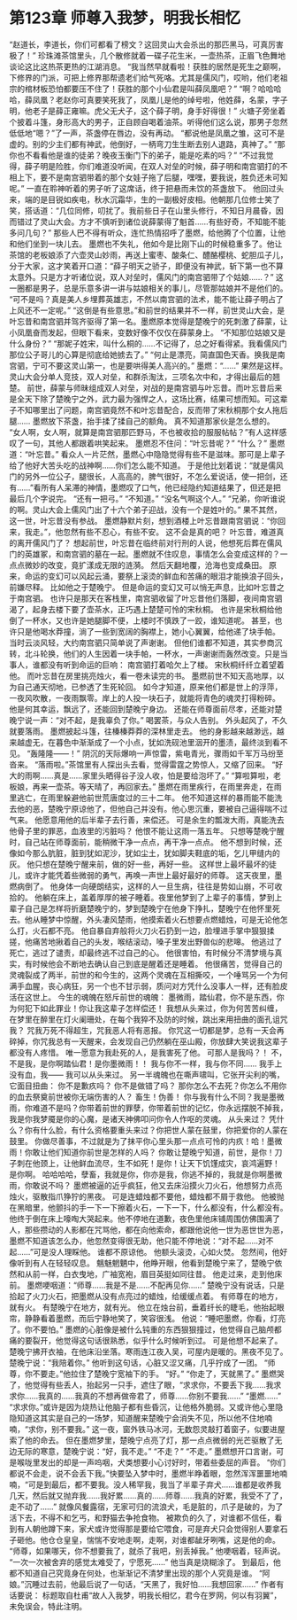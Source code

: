 # 第123章 师尊入我梦，明我长相忆
“赵道长，李道长，你们可都看了榜文？这回灵山大会杀出的那匹黑马，可真厉害极了！”
珍珠滩茶馆里头，几个散修就着一碟子花生米，一壶热茶，正眉飞色舞地谈论这比这热茶更热的江湖消息。
“我当然早就看啦！获胜的居然是死生之巅啊，下修界的门派，可把上修界那帮遗老们给气死咯。尤其是儒风门，哎哟，他们老祖宗的棺材板恐怕都要压不住了！获胜的那个小仙君是叫薛凤凰吧？”
“啊？哈哈哈哈，薛凤凰？老赵你可真要笑死我了，凤凰儿是他的绰号啦，他姓薛，名蒙，字子明，他老子是薛正雍嘛。虎父无犬子，这个薛子明，身手好得很！”
火塘子旁坐着个披着斗篷，身形高大的男子，正自顾自喝着油茶。听得他们这么说，那男子忽然低低地“嗯？”了一声，茶盏停在唇边，没有再动。
“都说他是凤凰之雏，这可不是虚的。别的少主们都有神武，他倒好，一柄弯刀生生断去别人退路，真神了。”
“那你也不看看他是谁的徒弟？晚夜玉衡门下的弟子，能是吃素的吗？”
“不过我觉得，薛子明是险胜，你们难道没听闻，在双人对垒的时候，薛子明和南宫驷打的不相上下，要不是南宫驷带着的那个女娃子拖了后腿，嘿嘿，要我说，胜负还未可知呢。”
一直在聆神听着的男子听了这席话，终于把悬而未饮的茶盏放下。
他回过头来，端的是目锐如疾电，秋水沉霜华，生的一副极好皮相。他朝那几位修士笑了笑，搭话道：“几位同修，叨扰了。我前些日子在山里头修行，不知日月晨昏，因而错过了灵山大会。方才不慎听到诸位说薛蒙得了魁首……有些好奇，不知能不能多问几句？”
那些人巴不得有听众，连忙热情招呼了墨燃，给他腾了个位置，让他和他们坐到一块儿去。
墨燃也不失礼，他如今是比刚下山的时候稳重多了。他让茶馆的老板娘添了六壶灵山妙雨，再送上蜜枣、酸条仁、醴酪樱桃、蛇胆瓜子儿，分于大家，这才笑着开口道：“薛子明天之骄子，即便没有神武，斩下第一也不算太意外。只是方才听诸位说，双人对垒时，儒风门的南宫驷带了个姑娘……？”
这一圈都是男子，总是乐意多讲一讲与姑娘相关的事儿，尽管那姑娘并不是他们的。
“可不是吗？真是美人乡埋葬英雄志，不然以南宫驷的法术，能不能让薛子明占了上风还不一定呢。”
“这倒是有些意思。”和前世的结果并不一样，前世灵山大会，是叶忘昔和南宫驷并驾齐驱得了第一名。墨燃原本觉得是楚晚宁的死刺激了薛蒙，让小凤凰奋而发起，但眼下看来，变数好像不仅仅在薛蒙身上。
“不知那位姑娘又是什么身份？”
“那妮子姓宋，叫什么桐的……不记得了，总之好看得紧。我看儒风门那位公子哥儿的心算是彻底给她掳去了。”
“何止是漂亮，简直国色天香。换我是南宫驷，宁可不要这灵山第一，也是要哄得美人高兴的。”
墨燃：“……”
果然是这样。
灵山大会分单人竞技，双人对垒，和群杀淘汰，三项名次中和，才得出最后的翘楚。
前世，薛蒙与师昧组成双人对垒，对战的是南宫驷与叶忘昔。而叶忘昔后来是全天下除了楚晚宁之外，武力最为强悍之人，这场比赛，结果可想而知。可这辈子不知哪里出了问题，南宫驷竟然不和叶忘昔配合，反而带了宋秋桐那个女人拖后腿……
墨燃放下茶盏，抬手揉了揉自己的额角。
真不知道那家伙是怎么想的。
“女人啊，女人啊，就算是南宫驷那匹野马，不也被收拾的服服帖帖？”有人这样感叹了一句，其他人都跟着哄笑起来。
墨燃忍不住问：“叶忘昔呢？”
“什么？”
墨燃道：“叶忘昔。”
看众人一片茫然，墨燃心中隐隐觉得有些不是滋味。那可是上辈子给了他好大苦头吃的战神啊……你们怎么能不知道。
于是他比划着说：“就是儒风门的另外一位公子，腿很长，人高高的，脾气很好，不怎么爱说话，使一把剑，还有……”看所有人呆滞的神情，墨燃叹了口气，他已经隐约知道结果了，但还是把最后几个字说完。
“还有一把弓。”
“不知道。”
“没名气啊这个人。”
“兄弟，你听谁说的啊。灵山大会上儒风门出了十六个弟子迎战，没有一个是姓叶的。”
果不其然，这一世，叶忘昔没有参战。
墨燃静默片刻，想到酒楼上叶忘昔跟南宫驷说：“你回来，我走。”，他忽然有些不忍心，有些不安。
这不会是真的吧？
叶忘昔，难道真的离开儒风门了？
想起前世，叶忘昔在临终前对行刑的人说，他想死后葬在儒风门的英雄冢，和南宫驷的墓在一起。墨燃就不住叹息，事情怎么会变成这样的？一点点微妙的改变，竟扩漾成无限的涟漪。
然后天翻地覆，沧海也变成桑田。
原来，命运的变幻可以风起云涌，要祭上滚烫的鲜血和苦痛的眼泪才能换浪子回头，前嫌尽释。
比如他之于楚晚宁。
但是命运的变幻又可以悄无声息，比如叶忘昔之于南宫驷。
也许只是那天在客栈里，南宫驷收留了叶忘昔他们落脚，夜间南宫驷渴了，起身去楼下要了壶茶水，正巧遇上楚楚可怜的宋秋桐。
也许是宋秋桐给他倒了一杯水，又也许是她腿脚不便，上楼时不慎跌了一跤，谁知道呢。
甚至，也许只是他喝水莽撞，淌了一些到宽阔的胸襟上，她小心翼翼，给他递了块手帕。
当时云淡风轻，大约南宫驷只简单说了声谢谢。
但他们谁都不知道，其实参商沉转，北斗轮换，他们的人生因着一块手帕，一杯水，一声谢谢而轰然改变。只是当事人，谁都没有听到命运的巨响：
南宫驷打着哈欠上了楼。
宋秋桐纤纤立着望着他。
而叶忘昔在房里挑亮烛火，看一卷未读完的书。
墨燃前世不知天高地厚，以为自己通天彻地，已参透了生死轮回。
如今才知道，原来他们都是世上的浮萍，一夜风吹散，一夜雨飘零。岸上的人投一块石子，就能将青色的魂灵打得粉碎。
他是何其幸运，飘远了，还能回到楚晚宁身边。
还能在师尊面前尽孝，还能对楚晚宁说一声：“对不起，是我辜负了你。”
喝罢茶，与众人告别。
外头起风了，不久就要落雨。
墨燃披起斗篷，往榛榛莽莽的深林里走去。
他的身影越来越渺远，越来越虚无，在暮色中渐渐成了一个小点，犹如洗砚池里洇开的墨渍，最终淡到看不见。
“轰隆隆——！”
阴沉的天际爆响一声惊雷，紫电青光，骤雨如千军万马纷至沓来。
“落雨啦。”茶馆里有人探出头去看，觉得雷霆之势惊人，又缩了回来。
“好大的雨啊……真是……家里头晒得谷子没人收，怕是要给泡坏了。”
“算啦算啦，老板娘，再来一壶茶。等天晴了，再回家去。”
墨燃在雨里疾行，在雨里奔走，在雨里逃亡，在雨里躲避他前世荒唐度过的三十二年。
他不知道这样的暴雨能不能洗去他的恶，楚晚宁原谅他了，但他自己并没有。他心思沉重，要被自己逼得喘不过气来。
他愿意用他的后半辈子去行善，来偿还。
可是余生的瓢泼大雨，真能洗去他骨子里的罪恶，血液里的污脏吗？
他恨不能让这雨一落五年。
只想等楚晚宁醒时，自己站在师尊面前，能稍微干净一点点，再干净一点点。
他不想到时候，还像如今那么肮脏，脏到犹如泥沙，犹如尘土，犹如脚夫鞋底的垢，乞儿甲缝内的灰。
他只想在楚晚宁醒来前，做的好一些，再好一些。
这样世上最坏最坏的徒儿，或许才能凭着些微弱的勇气，再唤一声世上最好最好的师尊。
这天夜里，墨燃病倒了。
他身体一向硬朗结实，这样的人一旦生病，往往是势如山崩，不可收拾的。
他躺在床上，盖着厚厚的被子睡着。夜里他梦到了上辈子的事情，梦到上辈子自己是怎样将折磨楚晚宁的，梦到楚晚宁在他身下挣扎，楚晚宁在他怀里死去。他从睡梦中惊醒，外头凄风楚雨，他摸索着火石想要点燃蜡烛，可是无论他怎么打，火石都不亮。
他自暴自弃般将火刀火石扔到一边，脸埋进手掌中狠狠揉搓，他痛苦地揪着自己的头发，喉结滚动，嗓子里发出野兽似的悲嗥。
他逃过了死亡，逃过了谴责，却最终逃不过自己的心。
他很害怕，有时候分不清梦境与真实，有时候他会不断地去确认自己到底是醒着还是睡着。
他很痛苦，觉得自己的灵魂裂成了两半，前世的和今生的，这两个灵魂在互相撕咬，一个唾骂另一个为何满手血腥，丧心病狂，另一个也不甘示弱，质问对方凭什么没事人一样，还有脸皮活在这世上。
今生的魂魄在怒斥前世的魂魄：
墨微雨，踏仙君，你不是东西，你为何犯下如此罪业！你让我这辈子怎样偿还！
我想从头来过，你为何苦苦纠缠，在梦里在醉里在灯火阑珊处，在每个我猝不及防的时候，跳出来用扭曲的面孔诅咒我？
咒我万死不得超生，咒我恶人将有恶报。
你咒这一切都是梦，总有一天会再碎掉，你咒我总有一天醒来，会发现自己仍然躺在巫山殿，你放肆大笑说我这辈子都没有人疼惜。
唯一愿意为我赴死的人，是我害死了他。
可那人是我吗？！
不，不是我，是你啊踏仙君！是你墨微雨！！
我与你不一样，我与你不同……
我手上没有血，我——
我可以从头来过。
另一半魂魄也在嘶声啸叫，它张开尖利的嘴，它面目扭曲：
你不是歉疚吗？
你不是做错了吗？
那你怎么不去死？你怎么不用你的血去祭奠前世被你无端伤害的人？
畜生！伪善！
你与我有什么不同？我是墨微雨，你难道不是吗？你带着前世的罪孽，你带着前世的记忆，你永远摆脱不掉我，我是你我梦魇是你的心魔，是诸天神佛叩问你令人作呕的灵魂。
从头来过？
凭什么？你有什么脸，有什么资格要重头来过？你把世人蒙在鼓里，你把爱你的人蒙在鼓里。
你做尽善事，不过就是为了抹平你心里头那一点点可怜的内疚！哈！墨微雨！你敢让他们知道你前世是怎样的人吗？
你敢让楚晚宁知道，前世，是你！刀子刺在他颈上，让他鲜血流尽，生不如死！是你！让天下饥馑成灾，哀鸿遍野！
是你啊。
哈哈哈哈，孽畜，我就是你，你亦是我，你逃不掉的，我就是你啊墨微雨，你敢说不吗？
墨燃被逼的近乎疯狂，他又去床沿摸火刀火石，他想努力点亮烛火，驱散指爪狰狞的黑夜。
可是连蜡烛都不要他，蜡烛都不屑于救他。
他被抛在黑暗里，他颤抖的手一下一下擦着火石，一下一下，什么都没有，什么都没有。
他终于倒在床上嚎啕大哭起来。他不停地在道歉，夜色里他床铺周围仿佛围满了人，那些攒动的人影都在咒骂他，都在向他索命，都跟他说他一世为恶世世为恶，墨燃不知道该怎么办，他忽然变得很无助，他只能不停地说：“对不起……对不起……”可是没人理睬他。
谁都不原谅他。
他额头滚烫，心如火焚。
忽然间，他好像听到有人在轻轻叹息。
魑魅魍魉中，他睁开眼，他看到楚晚宁来了，楚晚宁依然和从前一样，白衣曳地，广袖宽袍，眉目英挺如同往昔。
他走过来，走到他床前。
墨燃哽咽道：“师尊……我是不是……不配再见你……”
楚晚宁没有说话，只是拾起了火刀火石，把墨燃从没有点亮过的蜡烛，给缓缓点着。
有师尊在的地方，就有火。
有楚晚宁在地方，就有光。
他立在烛台前，垂着纤长的睫毛，他抬起眼帘，静静看着墨燃，而后宁静地笑了，笑容很浅。
他说：“睡吧墨燃，你看，灯亮了。你不要怕。”
墨燃的心脏像是被什么钝重的东西狠狠撞过，他觉得自己脑颅都痛的要裂开，他觉得这句话很熟悉，似乎什么时候听到过。
可是他想不起来了。
楚晚宁拂开衣袖，在他床沿坐落。寒雨连江夜入吴，可屋内是暖的。黑夜不见了。
楚晚宁说：“我陪着你。”
他听到这句话，心脏又涩又痛，几乎拧成了一团。
“师尊，你不要走。”他拉住了楚晚宁宽袖下的手。
“好。”
“你走了，天就黑了。”
墨燃哭了，他觉得有些丢人，抬起另一只手，遮住了眼，“求求你，不要丢下我……我求求你……我真的……我真的不想再做帝君了，师尊……你别不要我……”
“墨燃……”
“求求你。”或许是因为烧热让他脑子都有些昏沉，让他格外脆弱。又或许他心里隐隐知道这其实是自己的一场梦，知道醒来楚晚宁会消失不见，所以他不住地喃喃，“求你，别不要我。”
这一夜，窗外铁马冰河，无数怨灵敲打着窗子，似要进屋索了他的命去。
但在墨燃梦里，楚晚宁点亮了灯，那一点点微弱的光芒驱散了无边无际的寒意，楚晚宁说：“好，我不走。”
“不走？”
“不走。”
墨燃想开口言谢，可是喉咙里发出的却是一声呜咽，犬类想要小心讨好时，带着些委屈的声音。
“你们都说不会走，说不会丢下我。”快要坠入梦中时，墨燃半睁着眼，忽然浑浑噩噩地喃喃，“可是到最后，都不要我。没人稀罕我，我当了半辈子弃犬……谁都是收养我几天，然后就又抛弃我……我好累……真的……师尊……我真的好累，我受不了了，走不动了……”
就像风餐露宿，无家可归的流浪犬，毛是脏的，爪子是破的，为了活下去，不得不和乞丐，和野猫去争抢食物。
被欺负的久了，对谁都不信任，看到有人朝他蹲下来，家犬或许觉得那是要给它喂食，可是弃犬只会觉得别人要拿石子砸他。他仓仓皇皇，惴惴不安地走啊，走啊，对谁都龇牙咧嘴，这是他的命。
“师尊，如果哪天，你不想要我了，就杀了我吧，别丢掉我。”
他哽咽着，轻声说。
“一次一次被舍弃的感觉太难受了，宁愿死……”
他当真是烧糊涂了。
到最后，他都不知道自己究竟身在何处，也渐渐记不清梦里出现的那个人究竟是谁。
“阿娘。”沉睡过去前，他最后说了一句话，“天黑了，我好怕……我想回家……”
作者有话要说：
标题取自杜甫“故人入我梦，明我长相忆，君今在罗网，何以有羽翼”，未免误会，特此注明。
